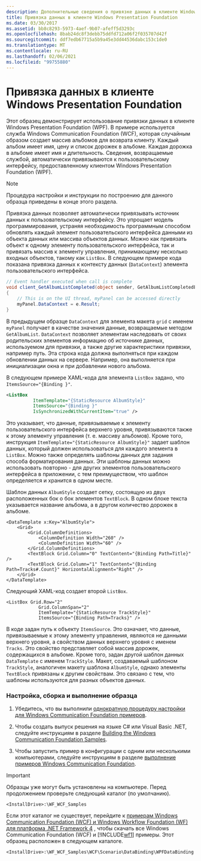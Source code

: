 ```yaml
---
description: Дополнительные сведения о привязке данных в клиенте Windows Presentation Foundation
title: Привязка данных в клиенте Windows Presentation Foundation
ms.date: 03/30/2017
ms.assetid: bb8c8293-5973-4aef-9b07-afeff5d3293c
ms.openlocfilehash: 8bab24dc8f3debb75ddfd712a06f2f035707d42f
ms.sourcegitcommit: ddf7edb67715a5b9a45e3dd44536dabc153c1de0
ms.translationtype: MT
ms.contentlocale: ru-RU
ms.lasthandoff: 02/06/2021
ms.locfileid: "99755880"
---
```

# <a name="data-binding-in-a-windows-presentation-foundation-client"></a>Привязка данных в клиенте Windows Presentation Foundation

Этот образец демонстрирует использование привязки данных в клиенте Windows Presentation Foundation (WPF). В примере используется служба Windows Communication Foundation (WCF), которая случайным образом создает массив альбомов для возврата клиенту. Каждый альбом имеет имя, цену и список дорожек в альбоме. Каждая дорожка в альбоме имеет имя и длительность. Сведения, возвращаемые службой, автоматически привязываются к пользовательскому интерфейсу, предоставленному клиентом Windows Presentation Foundation (WPF).  
  
> [!NOTE]
> Процедура настройки и инструкции по построению для данного образца приведены в конце этого раздела.  
  
 Привязка данных позволяет автоматически привязывать источник данных к пользовательскому интерфейсу. Это упрощает модель программирования, устраняя необходимость программным способом обновлять каждый элемент пользовательского интерфейса данными из объекта данных или массива объектов данных. Можно как привязать объект к одному элементу пользовательского интерфейса, так и привязать массив к элементу управления, принимающему несколько входных объектов, такому как `ListBox`. В следующем примере кода показана привязка данных к контексту данных (`DataContext`) элемента пользовательского интерфейса.  
  
```csharp  
// Event handler executed when call is complete  
void client_GetAlbumListCompleted(object sender, GetAlbumListCompletedEventArgs e)  
{  
    // This is on the UI thread, myPanel can be accessed directly  
    myPanel.DataContext = e.Result;
}  
```  
  
 В предыдущем образце `DataContext` для элемента макета `grid` с именем `myPanel` получает в качестве значения данные, возвращаемые методом `GetAlbumList`. `DataContext` позволяет элементам наследовать от своих родительских элементов информацию об источнике данных, используемом для привязки, а также другие характеристики привязки, например путь. Эта строка кода должна выполняться при каждом обновлении данных на сервере. Например, она выполняется при инициализации окна и при добавлении нового альбома.  
  
 В следующем примере XAML-кода для элемента `ListBox` задано, что `ItemsSource="{Binding }"`.  
  
```xml  
<ListBox
          ItemTemplate="{StaticResource AlbumStyle}"  
          ItemsSource="{Binding }"
          IsSynchronizedWithCurrentItem="true" />  
```  
  
 Это указывает, что данные, привязываемые к элементу пользовательского интерфейса верхнего уровня, привязываются также к этому элементу управления (т. е. массиву альбомов). Кроме того, инструкция `ItemTemplate="{StaticResource AlbumStyle}"` задает шаблон данных, который должен использоваться для каждого элемента в `ListBox`. Можно также определять шаблоны данных для задания способа форматирования данных. Эти шаблоны данных можно использовать повторно - для других элементов пользовательского интерфейса в приложении, с тем преимуществом, что шаблон определяется и хранится в одном месте.  
  
 Шаблон данных `AlbumStyle` создает сетку, состоящую из двух расположенных бок о бок элементов `TextBlock`. В одном блоке текста указывается название альбома, а в другом количество дорожек в альбоме.  
  
```xaml  
<DataTemplate x:Key="AlbumStyle">  
    <Grid>  
        <Grid.ColumnDefinitions>  
            <ColumnDefinition Width="260" />  
            <ColumnDefinition Width="60" />  
        </Grid.ColumnDefinitions>  
        <TextBlock Grid.Column="0" TextContent="{Binding Path=Title}" />  
        <TextBlock Grid.Column="1" TextContent="{Binding Path=Tracks#.Count}" HorizontalAlignment="Right" />  
    </Grid>  
</DataTemplate>  
```  
  
 Следующий XAML-код создает второй `ListBox`.  
  
```xaml  
<ListBox Grid.Row="2"
            Grid.ColumnSpan="2"
            ItemTemplate="{StaticResource TrackStyle}"  
            ItemsSource="{Binding Path=Tracks}" />  
```  
  
 В коде задан путь к объекту `ItemsSource`. Это означает, что данные, привязываемые к этому элементу управления, являются не данными верхнего уровня, а свойством данных верхнего уровня с именем `Tracks`. Это свойство представляет собой массив дорожек, содержащихся в альбоме. Кроме того, задан другой шаблон данных `DataTemplate` с именем `TrackStyle`. Макет, создаваемый шаблоном `TrackStyle`, аналогичен макету шаблона `AlbumStyle`, однако элементы `TextBlock` привязаны к другим свойствам. Это связано с тем, что шаблоны используются для разных объектов данных.  
  
### <a name="to-set-up-build-and-run-the-sample"></a>Настройка, сборка и выполнение образца  
  
1. Убедитесь, что вы выполнили [однократную процедуру настройки для Windows Communication Foundation примеров](one-time-setup-procedure-for-the-wcf-samples.md).  
  
2. Чтобы создать выпуск решения на языке C# или Visual Basic .NET, следуйте инструкциям в разделе [Building the Windows Communication Foundation Samples](building-the-samples.md).  
  
3. Чтобы запустить пример в конфигурации с одним или несколькими компьютерами, следуйте инструкциям в разделе [выполнение примеров Windows Communication Foundation](running-the-samples.md).  
  
> [!IMPORTANT]
> Образцы уже могут быть установлены на компьютере. Перед продолжением проверьте следующий каталог (по умолчанию).  
>
> `<InstallDrive>:\WF_WCF_Samples`  
>
> Если этот каталог не существует, перейдите к [примерам Windows Communication Foundation (WCF) и Windows Workflow Foundation (WF) для платформа .NET Framework 4](https://www.microsoft.com/download/details.aspx?id=21459) , чтобы скачать все Windows Communication Foundation (WCF) и [!INCLUDE[wf1](../../../../includes/wf1-md.md)] примеры. Этот образец расположен в следующем каталоге.  
>
> `<InstallDrive>:\WF_WCF_Samples\WCF\Scenario\DataBinding\WPFDataBinding`  
